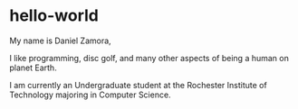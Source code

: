 # hello-world

My name is Daniel Zamora,

I like programming, disc golf, and many other aspects of being a human on planet Earth.

I am currently an Undergraduate student at the Rochester Institute of Technology majoring in Computer Science.
